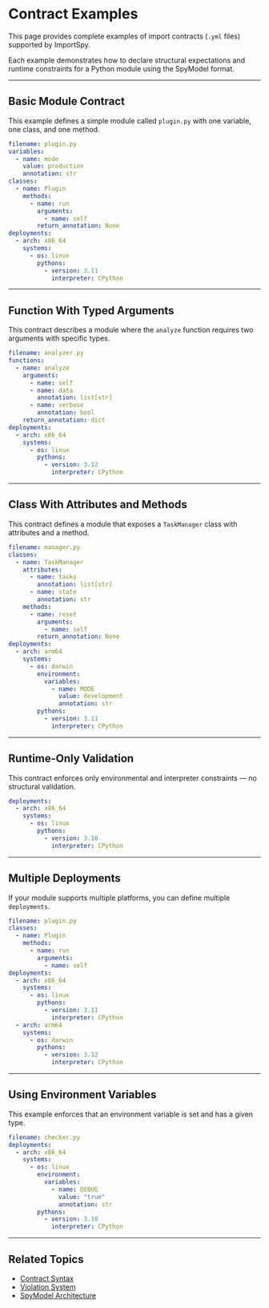 # Contract Examples

This page provides complete examples of import contracts (`.yml` files) supported by ImportSpy.

Each example demonstrates how to declare structural expectations and runtime constraints for a Python module using the SpyModel format.

---

## Basic Module Contract

This example defines a simple module called `plugin.py` with one variable, one class, and one method.

```yaml
filename: plugin.py
variables:
  - name: mode
    value: production
    annotation: str
classes:
  - name: Plugin
    methods:
      - name: run
        arguments:
          - name: self
        return_annotation: None
deployments:
  - arch: x86_64
    systems:
      - os: linux
        pythons:
          - version: 3.11
            interpreter: CPython
```

---

## Function With Typed Arguments

This contract describes a module where the `analyze` function requires two arguments with specific types.

```yaml
filename: analyzer.py
functions:
  - name: analyze
    arguments:
      - name: self
      - name: data
        annotation: list[str]
      - name: verbose
        annotation: bool
    return_annotation: dict
deployments:
  - arch: x86_64
    systems:
      - os: linux
        pythons:
          - version: 3.12
            interpreter: CPython
```

---

## Class With Attributes and Methods

This contract defines a module that exposes a `TaskManager` class with attributes and a method.

```yaml
filename: manager.py
classes:
  - name: TaskManager
    attributes:
      - name: tasks
        annotation: list[str]
      - name: state
        annotation: str
    methods:
      - name: reset
        arguments:
          - name: self
        return_annotation: None
deployments:
  - arch: arm64
    systems:
      - os: darwin
        environment:
          variables:
            - name: MODE
              value: development
              annotation: str
        pythons:
          - version: 3.11
            interpreter: CPython
```

---

## Runtime-Only Validation

This contract enforces only environmental and interpreter constraints — no structural validation.

```yaml
deployments:
  - arch: x86_64
    systems:
      - os: linux
        pythons:
          - version: 3.10
            interpreter: CPython
```

---

## Multiple Deployments

If your module supports multiple platforms, you can define multiple `deployments`.

```yaml
filename: plugin.py
classes:
  - name: Plugin
    methods:
      - name: run
        arguments:
          - name: self
deployments:
  - arch: x86_64
    systems:
      - os: linux
        pythons:
          - version: 3.11
            interpreter: CPython
  - arch: arm64
    systems:
      - os: darwin
        pythons:
          - version: 3.12
            interpreter: CPython
```

---

## Using Environment Variables

This example enforces that an environment variable is set and has a given type.

```yaml
filename: checker.py
deployments:
  - arch: x86_64
    systems:
      - os: linux
        environment:
          variables:
            - name: DEBUG
              value: "true"
              annotation: str
        pythons:
          - version: 3.10
            interpreter: CPython
```

---

## Related Topics

- [Contract Syntax](syntax.md)
- [Violation System](../advanced/violations.md)
- [SpyModel Architecture](../advanced/spymodel.md)
